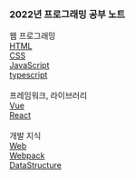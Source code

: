 ### 2022년 프로그래밍 공부 노트
웹 프로그래밍<br>
[HTML](https://github.com/ReturnReason/study/tree/main/frontend/html)<br>
[CSS](https://github.com/ReturnReason/study/tree/main/frontend/css)<br>
[JavaScript](https://github.com/ReturnReason/study/tree/main/frontend/javascript)<br>
[typescript](https://github.com/ReturnReason/study/tree/main/frontend/typescript)<br>
<br>
프레임워크, 라이브러리<br>
[Vue](https://github.com/ReturnReason/study/tree/main/frontend/vue)<br>
[React](https://github.com/ReturnReason/study/tree/main/frontend/react)<br>
<br>
개발 지식<br>
[Web](https://github.com/ReturnReason/study/tree/main/frontend/web)<br>
[Webpack](https://github.com/ReturnReason/study/tree/main/frontend/webpack)<br>
[DataStructure](https://github.com/ReturnReason/study/tree/main/frontend/dataStructure)
